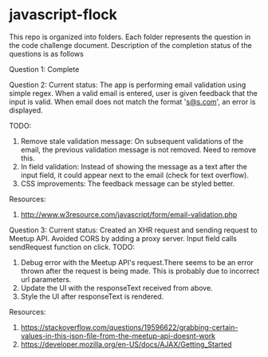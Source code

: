 # javascript-flock
This repo is organized into folders. Each folder represents the question in the code challenge document. Description of the completion status of the questions is as follows

Question 1:
Complete

Question 2:
Current status: The app is performing email validation using simple regex. When a valid email is entered, user is given feedback that the input is valid. When email does not match the format 's@s.com', an error is displayed.

TODO:
1. Remove stale validation message: On subsequent validations of the email, the previous validation message is not removed. Need to remove this. 
2. In field validation: Instead of showing the message as a text after the input field, it could appear next to the email (check for text overflow).
3. CSS improvements: The feedback message can be styled better. 

Resources: 
1. http://www.w3resource.com/javascript/form/email-validation.php


Question 3:
Current status: Created an XHR request and sending request to Meetup API. Avoided CORS by adding a proxy server. Input field calls sendRequest function on click. 
TODO:
1. Debug error with the Meetup API's request.There seems to be an error thrown after the request is being made. This is probably due to incorrect url parameters.
2. Update the UI with the responseText received from above. 
3. Style the UI after responseText is rendered. 

Resources:
1. https://stackoverflow.com/questions/19596622/grabbing-certain-values-in-this-json-file-from-the-meetup-api-doesnt-work
2. https://developer.mozilla.org/en-US/docs/AJAX/Getting_Started
